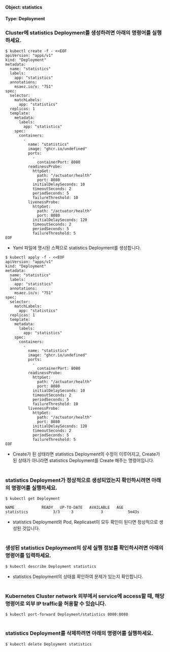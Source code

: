 
#### Object: statistics
#### Type: Deployment

### Cluster에 statistics Deployment를 생성하려면 아래의 명령어를 실행하세요.

```
$ kubectl create -f - <<EOF 
apiVersion: "apps/v1"
kind: "Deployment"
metadata: 
  name: "statistics"
  labels: 
    app: "statistics"
  annotations: 
    msaez.io/x: "751"
spec: 
  selector: 
    matchLabels: 
      app: "statistics"
  replicas: 1
  template: 
    metadata: 
      labels: 
        app: "statistics"
    spec: 
      containers: 
        - 
          name: "statistics"
          image: "ghcr.io/undefined"
          ports: 
            - 
              containerPort: 8080
          readinessProbe: 
            httpGet: 
              path: "/actuator/health"
              port: 8080
            initialDelaySeconds: 10
            timeoutSeconds: 2
            periodSeconds: 5
            failureThreshold: 10
          livenessProbe: 
            httpGet: 
              path: "/actuator/health"
              port: 8080
            initialDelaySeconds: 120
            timeoutSeconds: 2
            periodSeconds: 5
            failureThreshold: 5
EOF
```
- Yaml 파일에 명시된 스펙으로 statistics Deployment를 생성합니다.

```
$ kubectl apply -f - <<EOF 
apiVersion: "apps/v1"
kind: "Deployment"
metadata: 
  name: "statistics"
  labels: 
    app: "statistics"
  annotations: 
    msaez.io/x: "751"
spec: 
  selector: 
    matchLabels: 
      app: "statistics"
  replicas: 1
  template: 
    metadata: 
      labels: 
        app: "statistics"
    spec: 
      containers: 
        - 
          name: "statistics"
          image: "ghcr.io/undefined"
          ports: 
            - 
              containerPort: 8080
          readinessProbe: 
            httpGet: 
              path: "/actuator/health"
              port: 8080
            initialDelaySeconds: 10
            timeoutSeconds: 2
            periodSeconds: 5
            failureThreshold: 10
          livenessProbe: 
            httpGet: 
              path: "/actuator/health"
              port: 8080
            initialDelaySeconds: 120
            timeoutSeconds: 2
            periodSeconds: 5
            failureThreshold: 5
EOF
```
- Create가 된 상태라면 statistics Deployment의 수정이 이루어지고, Create가 된 상태가 아니라면 statistics Deployment를 Create 해주는 명령어입니다.  
#

### statistics Deployment가 정상적으로 생성되었는지 확인하시려면 아래의 명령어를 실행하세요.

```
$ kubectl get Deployment

NAME            READY   UP-TO-DATE   AVAILABLE   AGE
statistics           3/3     3            3           5m43s

```
- statistics Deployment와 Pod, Replicaset이 모두 확인이 된다면 정상적으로 생성된 것입니다.
#

### 생성된 statistics Deployment의 상세 실행 정보를 확인하시려면 아래의 명령어를 입력하세요.

```
$ kubectl describe Deployment statistics
```
- statistics Deployment의 상태를 확인하여 문제가 있는지 확인합니다. 
#

### Kubernetes Cluster network 외부에서 service에 access할 때, 해당 명령어로 외부 IP traffic을 허용할 수 있습니다.

```
$ kubectl port-forward Deployment/statistics 8080:8080
```
#

### statistics Deployment를 삭제하려면 아래의 명령어를 실행하세요.

```
$ kubectl delete Deployment statistics
```
#

